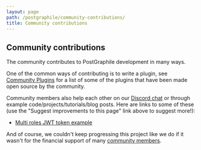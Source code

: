 ```yaml
---
layout: page
path: /postgraphile/community-contributions/
title: Community contributions
---
```


## Community contributions

The community contributes to PostGraphile development in many ways.

One of the common ways of contributing is to write a plugin, see [Community Plugins](/postgraphile/community-plugins/) for a list of some of the plugins that have been made open source by the community.

Community members also help each other on our [Discord chat](http://discord.gg/graphile) or through example code/projects/tutorials/blog posts. Here are links to some of these (use the "Suggest improvements to this page" link above to suggest more!):

  * [Multi roles JWT token example](https://github.com/dijam/graphile-jwt-example)

And of course, we couldn't keep progressing this project like we do if it wasn't for the financial support of many [community members](https://github.com/graphile/postgraphile/blob/master/SPONSORS.md).
